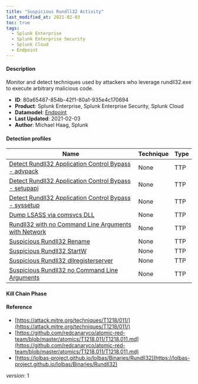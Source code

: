 ```yaml
---
title: "Suspicious Rundll32 Activity"
last_modified_at: 2021-02-03
toc: true
tags:
  - Splunk Enterprise
  - Splunk Enterprise Security
  - Splunk Cloud
  - Endpoint
---
```


#### Description

Monitor and detect techniques used by attackers who leverage rundll32.exe to execute arbitrary malicious code.

- **ID**: 80a65487-854b-42f1-80a1-935e4c170694
- **Product**: Splunk Enterprise, Splunk Enterprise Security, Splunk Cloud
- **Datamodel**: [Endpoint](https://docs.splunk.com/Documentation/CIM/latest/User/Endpoint)
- **Last Updated**: 2021-02-03
- **Author**: Michael Haag, Splunk

#### Detection profiles

| Name        | Technique   | Type         |
| ----------- | ----------- |--------------|
| [Detect Rundll32 Application Control Bypass - advpack](/endpoint/detect_rundll32_application_control_bypass_-_advpack/) | None | TTP |
| [Detect Rundll32 Application Control Bypass - setupapi](/endpoint/detect_rundll32_application_control_bypass_-_setupapi/) | None | TTP |
| [Detect Rundll32 Application Control Bypass - syssetup](/endpoint/detect_rundll32_application_control_bypass_-_syssetup/) | None | TTP |
| [Dump LSASS via comsvcs DLL](/endpoint/dump_lsass_via_comsvcs_dll/) | None | TTP |
| [Rundll32 with no Command Line Arguments with Network](/endpoint/rundll32_with_no_command_line_arguments_with_network/) | None | TTP |
| [Suspicious Rundll32 Rename](/endpoint/suspicious_rundll32_rename/) | None | TTP |
| [Suspicious Rundll32 StartW](/endpoint/suspicious_rundll32_startw/) | None | TTP |
| [Suspicious Rundll32 dllregisterserver](/endpoint/suspicious_rundll32_dllregisterserver/) | None | TTP |
| [Suspicious Rundll32 no Command Line Arguments](/endpoint/suspicious_rundll32_no_command_line_arguments/) | None | TTP |

#### Kill Chain Phase



#### Reference

* [https://attack.mitre.org/techniques/T1218/011/](https://attack.mitre.org/techniques/T1218/011/)
* [https://github.com/redcanaryco/atomic-red-team/blob/master/atomics/T1218.011/T1218.011.md](https://github.com/redcanaryco/atomic-red-team/blob/master/atomics/T1218.011/T1218.011.md)
* [https://lolbas-project.github.io/lolbas/Binaries/Rundll32](https://lolbas-project.github.io/lolbas/Binaries/Rundll32)



_version_: 1